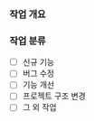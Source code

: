 <!--PR의 Title은 __'PR BRG-***'__ 과 같이 JIRA 이슈의 번호를 작성해주세요.-->

### 작업 개요

<!--
  ex)
  - 고양이가 야옹 소리를 내도록 수정
  - 강아는 예외처리
-->

### 작업 분류

- [ ] 신규 기능
- [ ] 버그 수정
- [ ] 기능 개선
- [ ] 프로젝트 구조 변경
- [ ] 그 외 작업
<!--
  다중 체크 가능
  - [x] 버그 수정
  - [x] 신규 기능
  - [ ] 기능 개선
  - [ ] 프로젝트 구조 변경
  - [ ] 그 외 작업
-->
